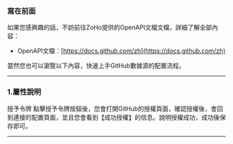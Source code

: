 ### 寫在前面
如果您感興趣的話，不妨前往ZoHo提供的OpenAPI文檔文檔，詳細了解全部內容：

- OpenAPI文檔：[https://docs.github.com/zh](https://docs.github.com/zh)

當然您也可以瀏覽以下內容，快速上手GitHub數據源的配置流程。

---

### 1.屬性說明

授予令牌 點擊授予令牌按鈕後，您會打開GitHub的授權頁面，確認授權後，會回到連接的配置頁面，並且您會看到【成功授權】的信息。說明授權成功，成功後保存即可。

---
